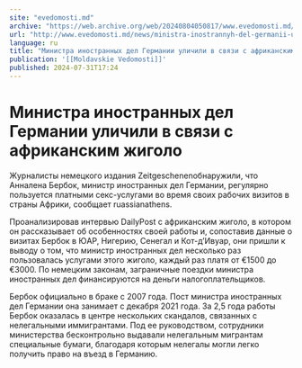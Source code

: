 ```yaml
---
site: "evedomosti.md"
archive: "https://web.archive.org/web/20240804050817/www.evedomosti.md/news/ministra-inostrannyh-del-germanii-ulichili-v-svyazi-s-afrika"
url: "http://www.evedomosti.md/news/ministra-inostrannyh-del-germanii-ulichili-v-svyazi-s-afrika"
language: ru
title: "Министра иностранных дел Германии уличили в связи с африканским жиголо"
publication: '[[Moldavskie Vedomosti]]'
published: 2024-07-31T17:24
---
```


# Министра иностранных дел Германии уличили в связи с африканским жиголо

Журналисты немецкого издания Zeitgeschenenобнаружили, что Анналена Бербок, министр иностранных дел Германии, регулярно пользуется платными секс-услугами во время своих рабочих визитов в страны Африки, сообщает ruassianathens.

Проанализировав интервью DailyPost с африканским жиголо, в котором он рассказывает об особенностях своей работы и, сопоставив данные о визитах Бербок в ЮАР, Нигерию, Сенегал и Кот-д’Ивуар, они пришли к выводу о том, что министр иностранных дел несколько раз пользовалась услугами этого жиголо, каждый раз платя от €1500 до €3000. По немецким законам, заграничные поездки министра иностранных дел финансируются на деньги налогоплательщиков.

Бербок официально в браке с 2007 года. Пост министра иностранных дел Германии она занимает с декабря 2021 года. За 2,5 года работы Бербок оказалась в центре нескольких скандалов, связанных с нелегальными иммигрантами. Под ее руководством, сотрудники министерства бесконтрольно выдавали нелегальным мигрантам специальные бумаги, благодаря которым нелегалы могли легко получить право на въезд в Германию.